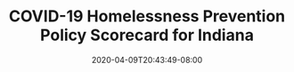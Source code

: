 ---
title: "COVID-19 Homelessness Prevention Policy Scorecard for Indiana"
date: 2020-04-09T20:43:49-08:00
layout: single
type: covid-policy-rankings
state_abbrev: in # use state abbreviation.
state_title: Indiana
photoCredit:
hasSubnav: true
socialDescription: COVID-19 Homelessness Prevention Policy Scorecard for Indiana
description: See how Indiana ranks in our nationwide scorecard of homelessness prevention policies in response to COVID-19.
url: /covid-policy-rankings/in
aliases:
    - /covid-policy-rankings/in
    - /covid-policy-rankings/indiana
    - /es/covid-policy-rankings/in
    - /es/covid-policy-rankings/indiana
---